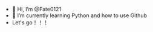- 👋 Hi, I’m @Fate0121
- 🌱 I’m currently learning Python and how to use Github
- Let's go！！！
<!---
Fate0121/Fate0121 is a ✨ special ✨ repository because its `README.md` (this file) appears on your GitHub profile.
You can click the Preview link to take a look at your changes.
--->
